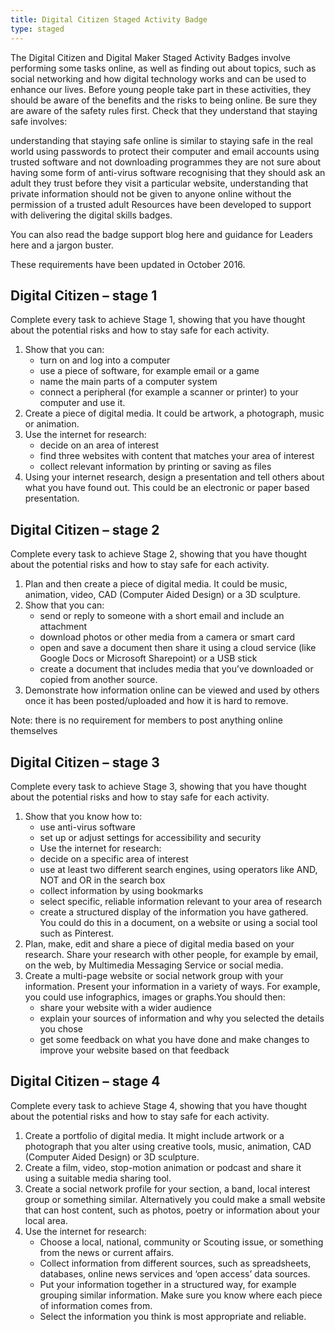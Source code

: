 ```yaml
---
title: Digital Citizen Staged Activity Badge
type: staged
---
```


The Digital Citizen and Digital Maker Staged Activity Badges involve performing some tasks online, as well as finding out about topics, such as social networking and how digital technology works and can be used to enhance our lives. Before young people take part in these activities, they should be aware of the benefits and the risks to being online. Be sure they are aware of the safety rules first. Check that they understand that staying safe involves:

understanding that staying safe online is similar to staying safe in the real world
using passwords to protect their computer and email accounts
using trusted software and not downloading programmes they are not sure about
having some form of anti-virus software 
recognising that they should ask an adult they trust before they visit a particular website, understanding that private information should not be given to anyone online without the permission of a trusted adult
Resources have been developed to support with delivering the digital skills badges. 

You can also read the badge support blog here and guidance for Leaders here and a jargon buster. 

These requirements have been updated in October 2016. 

## Digital Citizen – stage 1

Complete every task to achieve Stage 1, showing that you have thought about the potential risks and how to stay safe for each activity.

1. Show that you can:
   * turn on and log into a computer
   * use a piece of software, for example email or a game
   * name the main parts of a computer system
   * connect a peripheral (for example a scanner or printer) to your computer and use it.
2. Create a piece of digital media. It could be artwork, a photograph, music or animation.
3. Use the internet for research:
   * decide on an area of interest
   * find three websites with content that matches your area of interest
   * collect relevant information by printing or saving as files
4. Using your internet research, design a presentation and tell others about what you have found out. This could be an electronic or paper based presentation. 

## Digital Citizen – stage 2

Complete every task to achieve Stage 2, showing that you have thought about the potential risks and how to stay safe for each activity.

1. Plan and then create a piece of digital media. It could be music, animation, video, CAD (Computer Aided Design) or a 3D sculpture.
2. Show that you can:
   * send or reply to someone with a short email and include an attachment
   * download photos or other media from a camera or smart card
   * open and save a document then share it using a cloud service (like Google Docs or Microsoft Sharepoint) or a USB stick
   * create a document that includes media that you’ve downloaded or copied from another source.
3. Demonstrate how information online can be viewed and used by others once it has been posted/uploaded and how it is hard to remove. 

Note: there is no requirement for members to post anything online themselves

## Digital Citizen – stage 3

Complete every task to achieve Stage 3, showing that you have thought about the potential risks and how to stay safe for each activity.

1. Show that you know how to:
   * use anti-virus software
   * set up or adjust settings for accessibility and security
   * Use the internet for research:
   * decide on a specific area of interest
   * use at least two different search engines, using operators like AND, NOT and OR in the search box
   * collect information by using bookmarks 
   * select specific, reliable information relevant to your area of research
   * create a structured display of the information you have gathered. You could do this in a document, on a website or using a social tool such as Pinterest.
2. Plan, make, edit and share a piece of digital media based on your research. Share your research with other people, for example by email, on the web, by Multimedia Messaging Service or social media.
3. Create a multi-page website or social network group with your information. Present your information in a variety of ways. For example, you could use infographics, images or graphs.You should then:
   * share your website with a wider audience
   * explain your sources of information and why you selected the details you chose
   * get some feedback on what you have done and make changes to improve your website based on that feedback

## Digital Citizen – stage 4

Complete every task to achieve Stage 4, showing that you have thought about the potential risks and how to stay safe for each activity.

1. Create a portfolio of digital media. It might include artwork or a photograph that you alter using creative tools, music, animation, CAD (Computer Aided Design) or 3D sculpture.
2. Create a film, video, stop-motion animation or podcast and share it using a suitable media sharing tool.
3. Create a social network profile for your section, a band, local interest group or something similar. Alternatively you could make a small website that can host content, such as photos, poetry or information about your local area.
4. Use the internet for research:
   * Choose a local, national, community or Scouting issue, or something from the news or current affairs.
   * Collect information from different sources, such as spreadsheets, databases, online news services and ‘open access’ data sources.
   * Put your information together in a structured way, for example grouping similar information. Make sure you know where each piece of information comes from.
   * Select the information you think is most appropriate and reliable.